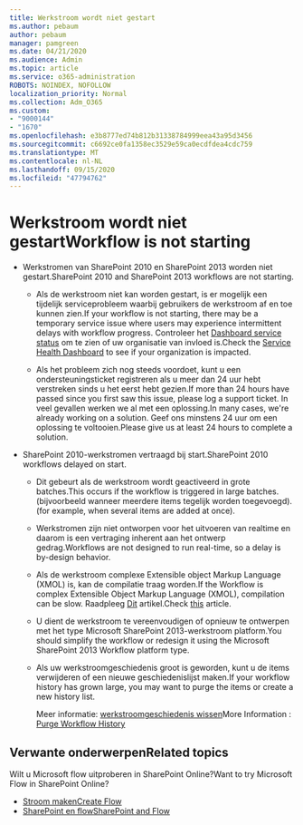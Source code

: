 ```yaml
---
title: Werkstroom wordt niet gestart
ms.author: pebaum
author: pebaum
manager: pamgreen
ms.date: 04/21/2020
ms.audience: Admin
ms.topic: article
ms.service: o365-administration
ROBOTS: NOINDEX, NOFOLLOW
localization_priority: Normal
ms.collection: Adm_O365
ms.custom:
- "9000144"
- "1670"
ms.openlocfilehash: e3b8777ed74b812b31338784999eea43a95d3456
ms.sourcegitcommit: c6692ce0fa1358ec3529e59ca0ecdfdea4cdc759
ms.translationtype: MT
ms.contentlocale: nl-NL
ms.lasthandoff: 09/15/2020
ms.locfileid: "47794762"
---
```

# <a name="workflow-is-not-starting"></a><span data-ttu-id="490e0-102">Werkstroom wordt niet gestart</span><span class="sxs-lookup"><span data-stu-id="490e0-102">Workflow is not starting</span></span>

- <span data-ttu-id="490e0-103">Werkstromen van SharePoint 2010 en SharePoint 2013 worden niet gestart.</span><span class="sxs-lookup"><span data-stu-id="490e0-103">SharePoint 2010 and SharePoint 2013 workflows are not starting.</span></span>

    - <span data-ttu-id="490e0-104">Als de werkstroom niet kan worden gestart, is er mogelijk een tijdelijk serviceprobleem waarbij gebruikers de werkstroom af en toe kunnen zien.</span><span class="sxs-lookup"><span data-stu-id="490e0-104">If your workflow is not starting, there may be a temporary service issue where users may experience intermittent delays with workflow progress.</span></span> <span data-ttu-id="490e0-105">Controleer het [Dashboard service status](https:/admin.microsoft.com/AdminPortal/Home#/servicehealth) om te zien of uw organisatie van invloed is.</span><span class="sxs-lookup"><span data-stu-id="490e0-105">Check the [Service Health Dashboard](https:/admin.microsoft.com/AdminPortal/Home#/servicehealth) to see if your organization is impacted.</span></span>

    - <span data-ttu-id="490e0-106">Als het probleem zich nog steeds voordoet, kunt u een ondersteuningsticket registreren als u meer dan 24 uur hebt verstreken sinds u het eerst hebt gezien.</span><span class="sxs-lookup"><span data-stu-id="490e0-106">If more than 24 hours have passed since you first saw this issue, please log a support ticket.</span></span> <span data-ttu-id="490e0-107">In veel gevallen werken we al met een oplossing.</span><span class="sxs-lookup"><span data-stu-id="490e0-107">In many cases, we're already working on a solution.</span></span> <span data-ttu-id="490e0-108">Geef ons minstens 24 uur om een oplossing te voltooien.</span><span class="sxs-lookup"><span data-stu-id="490e0-108">Please give us at least 24 hours to complete a solution.</span></span>

- <span data-ttu-id="490e0-109">SharePoint 2010-werkstromen vertraagd bij start.</span><span class="sxs-lookup"><span data-stu-id="490e0-109">SharePoint 2010 workflows delayed on start.</span></span>

    - <span data-ttu-id="490e0-110">Dit gebeurt als de werkstroom wordt geactiveerd in grote batches.</span><span class="sxs-lookup"><span data-stu-id="490e0-110">This occurs if the workflow is triggered in large batches.</span></span> <span data-ttu-id="490e0-111">(bijvoorbeeld wanneer meerdere items tegelijk worden toegevoegd).</span><span class="sxs-lookup"><span data-stu-id="490e0-111">(for example, when several items are added at once).</span></span>

    - <span data-ttu-id="490e0-112">Werkstromen zijn niet ontworpen voor het uitvoeren van realtime en daarom is een vertraging inherent aan het ontwerp gedrag.</span><span class="sxs-lookup"><span data-stu-id="490e0-112">Workflows are not designed to run real-time, so a delay is by-design behavior.</span></span>

   -  <span data-ttu-id="490e0-113">Als de werkstroom complexe Extensible object Markup Language (XMOL) is, kan de compilatie traag worden.</span><span class="sxs-lookup"><span data-stu-id="490e0-113">If the Workflow is complex Extensible Object Markup Language (XMOL), compilation can be slow.</span></span> <span data-ttu-id="490e0-114">Raadpleeg [Dit](https://support.microsoft.com//kb/3043697) artikel.</span><span class="sxs-lookup"><span data-stu-id="490e0-114">Check [this](https://support.microsoft.com//kb/3043697) article.</span></span>

    - <span data-ttu-id="490e0-115">U dient de werkstroom te vereenvoudigen of opnieuw te ontwerpen met het type Microsoft SharePoint 2013-werkstroom platform.</span><span class="sxs-lookup"><span data-stu-id="490e0-115">You should simplify the workflow or redesign it using the Microsoft SharePoint 2013 Workflow platform type.</span></span>

    - <span data-ttu-id="490e0-116">Als uw werkstroomgeschiedenis groot is geworden, kunt u de items verwijderen of een nieuwe geschiedenislijst maken.</span><span class="sxs-lookup"><span data-stu-id="490e0-116">If your workflow history has grown large, you may want to purge the items or create a new history list.</span></span>

        <span data-ttu-id="490e0-117">Meer informatie: [werkstroomgeschiedenis wissen](https://blogs.technet.microsoft.com/marj/2015/08/07/sharepoint-2010-workflows-best-practice-purge-workflow-history-list-items/)</span><span class="sxs-lookup"><span data-stu-id="490e0-117">More Information : [Purge Workflow History](https://blogs.technet.microsoft.com/marj/2015/08/07/sharepoint-2010-workflows-best-practice-purge-workflow-history-list-items/)</span></span>


## <a name="related-topics"></a><span data-ttu-id="490e0-118">Verwante onderwerpen</span><span class="sxs-lookup"><span data-stu-id="490e0-118">Related topics</span></span>
<span data-ttu-id="490e0-119">Wilt u Microsoft flow uitproberen in SharePoint Online?</span><span class="sxs-lookup"><span data-stu-id="490e0-119">Want to try Microsoft Flow in SharePoint Online?</span></span>
- [<span data-ttu-id="490e0-120">Stroom maken</span><span class="sxs-lookup"><span data-stu-id="490e0-120">Create Flow</span></span>](https://support.office.com/article/Create-a-flow-for-a-list-or-library-in-SharePoint-Online-or-OneDrive-for-Business-a9c3e03b-0654-46af-a254-20252e580d01) 
- [<span data-ttu-id="490e0-121">SharePoint en flow</span><span class="sxs-lookup"><span data-stu-id="490e0-121">SharePoint and Flow</span></span>](https://flow.microsoft.com/blog/sharepoint-and-flow/) 


